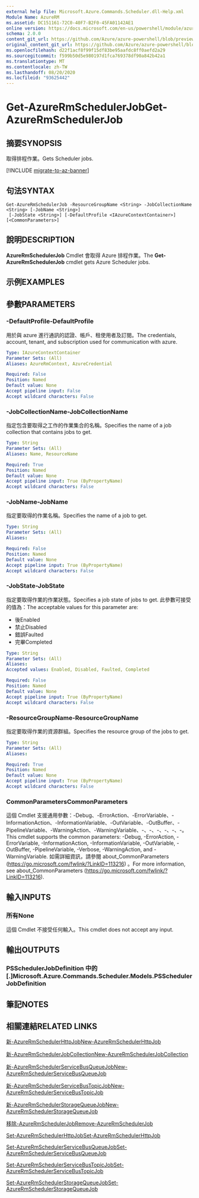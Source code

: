 ```yaml
---
external help file: Microsoft.Azure.Commands.Scheduler.dll-Help.xml
Module Name: AzureRM
ms.assetid: DC151161-72C0-40F7-B2F0-45FA01142AE1
online version: https://docs.microsoft.com/en-us/powershell/module/azurerm.scheduler/get-azurermschedulerjob
schema: 2.0.0
content_git_url: https://github.com/Azure/azure-powershell/blob/preview/src/ResourceManager/Scheduler/Commands.Scheduler/help/Get-AzureRmSchedulerJob.md
original_content_git_url: https://github.com/Azure/azure-powershell/blob/preview/src/ResourceManager/Scheduler/Commands.Scheduler/help/Get-AzureRmSchedulerJob.md
ms.openlocfilehash: d22f1acf8f99f15df83be95aafdc8ff0aefd2a29
ms.sourcegitcommit: f599b50d5e980197d1fca769378df90a842b42a1
ms.translationtype: MT
ms.contentlocale: zh-TW
ms.lasthandoff: 08/20/2020
ms.locfileid: "93625442"
---
```

# <span data-ttu-id="49a4c-101">Get-AzureRmSchedulerJob</span><span class="sxs-lookup"><span data-stu-id="49a4c-101">Get-AzureRmSchedulerJob</span></span>

## <span data-ttu-id="49a4c-102">摘要</span><span class="sxs-lookup"><span data-stu-id="49a4c-102">SYNOPSIS</span></span>
<span data-ttu-id="49a4c-103">取得排程作業。</span><span class="sxs-lookup"><span data-stu-id="49a4c-103">Gets Scheduler jobs.</span></span>

[!INCLUDE [migrate-to-az-banner](../../includes/migrate-to-az-banner.md)]

## <span data-ttu-id="49a4c-104">句法</span><span class="sxs-lookup"><span data-stu-id="49a4c-104">SYNTAX</span></span>

```
Get-AzureRmSchedulerJob -ResourceGroupName <String> -JobCollectionName <String> [-JobName <String>]
 [-JobState <String>] [-DefaultProfile <IAzureContextContainer>] [<CommonParameters>]
```

## <span data-ttu-id="49a4c-105">說明</span><span class="sxs-lookup"><span data-stu-id="49a4c-105">DESCRIPTION</span></span>
<span data-ttu-id="49a4c-106">**AzureRmSchedulerJob** Cmdlet 會取得 Azure 排程作業。</span><span class="sxs-lookup"><span data-stu-id="49a4c-106">The **Get-AzureRmSchedulerJob** cmdlet gets Azure Scheduler jobs.</span></span>

## <span data-ttu-id="49a4c-107">示例</span><span class="sxs-lookup"><span data-stu-id="49a4c-107">EXAMPLES</span></span>

## <span data-ttu-id="49a4c-108">參數</span><span class="sxs-lookup"><span data-stu-id="49a4c-108">PARAMETERS</span></span>

### <span data-ttu-id="49a4c-109">-DefaultProfile</span><span class="sxs-lookup"><span data-stu-id="49a4c-109">-DefaultProfile</span></span>
<span data-ttu-id="49a4c-110">用於與 azure 進行通訊的認證、帳戶、租使用者及訂閱。</span><span class="sxs-lookup"><span data-stu-id="49a4c-110">The credentials, account, tenant, and subscription used for communication with azure.</span></span>

```yaml
Type: IAzureContextContainer
Parameter Sets: (All)
Aliases: AzureRmContext, AzureCredential

Required: False
Position: Named
Default value: None
Accept pipeline input: False
Accept wildcard characters: False
```

### <span data-ttu-id="49a4c-111">-JobCollectionName</span><span class="sxs-lookup"><span data-stu-id="49a4c-111">-JobCollectionName</span></span>
<span data-ttu-id="49a4c-112">指定包含要取得之工作的作業集合的名稱。</span><span class="sxs-lookup"><span data-stu-id="49a4c-112">Specifies the name of a job collection that contains jobs to get.</span></span>

```yaml
Type: String
Parameter Sets: (All)
Aliases: Name, ResourceName

Required: True
Position: Named
Default value: None
Accept pipeline input: True (ByPropertyName)
Accept wildcard characters: False
```

### <span data-ttu-id="49a4c-113">-JobName</span><span class="sxs-lookup"><span data-stu-id="49a4c-113">-JobName</span></span>
<span data-ttu-id="49a4c-114">指定要取得的作業名稱。</span><span class="sxs-lookup"><span data-stu-id="49a4c-114">Specifies the name of a job to get.</span></span>

```yaml
Type: String
Parameter Sets: (All)
Aliases: 

Required: False
Position: Named
Default value: None
Accept pipeline input: True (ByPropertyName)
Accept wildcard characters: False
```

### <span data-ttu-id="49a4c-115">-JobState</span><span class="sxs-lookup"><span data-stu-id="49a4c-115">-JobState</span></span>
<span data-ttu-id="49a4c-116">指定要取得作業的作業狀態。</span><span class="sxs-lookup"><span data-stu-id="49a4c-116">Specifies a job state of jobs to get.</span></span>
<span data-ttu-id="49a4c-117">此參數可接受的值為：</span><span class="sxs-lookup"><span data-stu-id="49a4c-117">The acceptable values for this parameter are:</span></span>

- <span data-ttu-id="49a4c-118">後</span><span class="sxs-lookup"><span data-stu-id="49a4c-118">Enabled</span></span> 
- <span data-ttu-id="49a4c-119">禁止</span><span class="sxs-lookup"><span data-stu-id="49a4c-119">Disabled</span></span> 
- <span data-ttu-id="49a4c-120">錯誤</span><span class="sxs-lookup"><span data-stu-id="49a4c-120">Faulted</span></span> 
- <span data-ttu-id="49a4c-121">完畢</span><span class="sxs-lookup"><span data-stu-id="49a4c-121">Completed</span></span>

```yaml
Type: String
Parameter Sets: (All)
Aliases: 
Accepted values: Enabled, Disabled, Faulted, Completed

Required: False
Position: Named
Default value: None
Accept pipeline input: True (ByPropertyName)
Accept wildcard characters: False
```

### <span data-ttu-id="49a4c-122">-ResourceGroupName</span><span class="sxs-lookup"><span data-stu-id="49a4c-122">-ResourceGroupName</span></span>
<span data-ttu-id="49a4c-123">指定要取得作業的資源群組。</span><span class="sxs-lookup"><span data-stu-id="49a4c-123">Specifies the resource group of the jobs to get.</span></span>

```yaml
Type: String
Parameter Sets: (All)
Aliases: 

Required: True
Position: Named
Default value: None
Accept pipeline input: True (ByPropertyName)
Accept wildcard characters: False
```

### <span data-ttu-id="49a4c-124">CommonParameters</span><span class="sxs-lookup"><span data-stu-id="49a4c-124">CommonParameters</span></span>
<span data-ttu-id="49a4c-125">這個 Cmdlet 支援通用參數：-Debug、-ErrorAction、-ErrorVariable、-InformationAction、-InformationVariable、-OutVariable、-OutBuffer、-PipelineVariable、-WarningAction、-WarningVariable、-、-、-、-、-、-。</span><span class="sxs-lookup"><span data-stu-id="49a4c-125">This cmdlet supports the common parameters: -Debug, -ErrorAction, -ErrorVariable, -InformationAction, -InformationVariable, -OutVariable, -OutBuffer, -PipelineVariable, -Verbose, -WarningAction, and -WarningVariable.</span></span> <span data-ttu-id="49a4c-126">如需詳細資訊，請參閱 about_CommonParameters (https://go.microsoft.com/fwlink/?LinkID=113216) 。</span><span class="sxs-lookup"><span data-stu-id="49a4c-126">For more information, see about_CommonParameters (https://go.microsoft.com/fwlink/?LinkID=113216).</span></span>

## <span data-ttu-id="49a4c-127">輸入</span><span class="sxs-lookup"><span data-stu-id="49a4c-127">INPUTS</span></span>

### <span data-ttu-id="49a4c-128">所有</span><span class="sxs-lookup"><span data-stu-id="49a4c-128">None</span></span>
<span data-ttu-id="49a4c-129">這個 Cmdlet 不接受任何輸入。</span><span class="sxs-lookup"><span data-stu-id="49a4c-129">This cmdlet does not accept any input.</span></span>

## <span data-ttu-id="49a4c-130">輸出</span><span class="sxs-lookup"><span data-stu-id="49a4c-130">OUTPUTS</span></span>

### <span data-ttu-id="49a4c-131">PSSchedulerJobDefinition 中的 [.]</span><span class="sxs-lookup"><span data-stu-id="49a4c-131">Microsoft.Azure.Commands.Scheduler.Models.PSSchedulerJobDefinition</span></span>

## <span data-ttu-id="49a4c-132">筆記</span><span class="sxs-lookup"><span data-stu-id="49a4c-132">NOTES</span></span>

## <span data-ttu-id="49a4c-133">相關連結</span><span class="sxs-lookup"><span data-stu-id="49a4c-133">RELATED LINKS</span></span>

[<span data-ttu-id="49a4c-134">新-AzureRmSchedulerHttpJob</span><span class="sxs-lookup"><span data-stu-id="49a4c-134">New-AzureRmSchedulerHttpJob</span></span>](./New-AzureRmSchedulerHttpJob.md)

[<span data-ttu-id="49a4c-135">新-AzureRmSchedulerJobCollection</span><span class="sxs-lookup"><span data-stu-id="49a4c-135">New-AzureRmSchedulerJobCollection</span></span>](./New-AzureRmSchedulerJobCollection.md)

[<span data-ttu-id="49a4c-136">新-AzureRmSchedulerServiceBusQueueJob</span><span class="sxs-lookup"><span data-stu-id="49a4c-136">New-AzureRmSchedulerServiceBusQueueJob</span></span>](./New-AzureRmSchedulerServiceBusQueueJob.md)

[<span data-ttu-id="49a4c-137">新-AzureRmSchedulerServiceBusTopicJob</span><span class="sxs-lookup"><span data-stu-id="49a4c-137">New-AzureRmSchedulerServiceBusTopicJob</span></span>](./New-AzureRmSchedulerServiceBusTopicJob.md)

[<span data-ttu-id="49a4c-138">新-AzureRmSchedulerStorageQueueJob</span><span class="sxs-lookup"><span data-stu-id="49a4c-138">New-AzureRmSchedulerStorageQueueJob</span></span>](./New-AzureRmSchedulerStorageQueueJob.md)

[<span data-ttu-id="49a4c-139">移除-AzureRmSchedulerJob</span><span class="sxs-lookup"><span data-stu-id="49a4c-139">Remove-AzureRmSchedulerJob</span></span>](./Remove-AzureRmSchedulerJob.md)

[<span data-ttu-id="49a4c-140">Set-AzureRmSchedulerHttpJob</span><span class="sxs-lookup"><span data-stu-id="49a4c-140">Set-AzureRmSchedulerHttpJob</span></span>](./Set-AzureRmSchedulerHttpJob.md)

[<span data-ttu-id="49a4c-141">Set-AzureRmSchedulerServiceBusQueueJob</span><span class="sxs-lookup"><span data-stu-id="49a4c-141">Set-AzureRmSchedulerServiceBusQueueJob</span></span>](./Set-AzureRmSchedulerServiceBusQueueJob.md)

[<span data-ttu-id="49a4c-142">Set-AzureRmSchedulerServiceBusTopicJob</span><span class="sxs-lookup"><span data-stu-id="49a4c-142">Set-AzureRmSchedulerServiceBusTopicJob</span></span>](./Set-AzureRmSchedulerServiceBusTopicJob.md)

[<span data-ttu-id="49a4c-143">Set-AzureRmSchedulerStorageQueueJob</span><span class="sxs-lookup"><span data-stu-id="49a4c-143">Set-AzureRmSchedulerStorageQueueJob</span></span>](./Set-AzureRmSchedulerStorageQueueJob.md)


